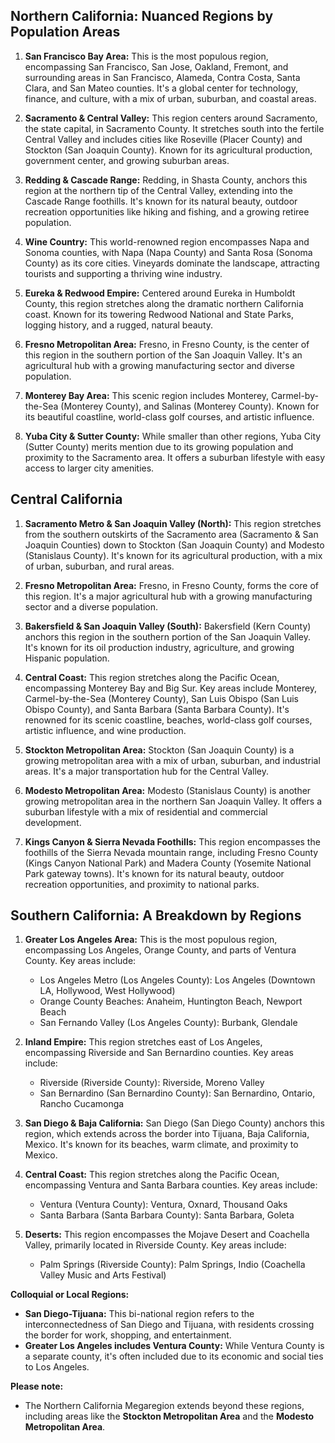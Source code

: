 ## Northern California: Nuanced Regions by Population Areas

1. **San Francisco Bay Area:** This is the most populous region, encompassing San Francisco, San Jose, Oakland, Fremont, and surrounding areas in San Francisco, Alameda, Contra Costa, Santa Clara, and San Mateo counties. It's a global center for technology, finance, and culture, with a mix of urban, suburban, and coastal areas.

2. **Sacramento & Central Valley:** This region centers around Sacramento, the state capital, in Sacramento County. It stretches south into the fertile Central Valley and includes cities like Roseville (Placer County) and Stockton (San Joaquin County). Known for its agricultural production, government center, and growing suburban areas.

3. **Redding & Cascade Range:** Redding, in Shasta County, anchors this region at the northern tip of the Central Valley, extending into the Cascade Range foothills. It's known for its natural beauty, outdoor recreation opportunities like hiking and fishing, and a growing retiree population.

4. **Wine Country:** This world-renowned region encompasses Napa and Sonoma counties, with Napa (Napa County) and Santa Rosa (Sonoma County) as its core cities. Vineyards dominate the landscape, attracting tourists and supporting a thriving wine industry.

5. **Eureka & Redwood Empire:** Centered around Eureka in Humboldt County, this region stretches along the dramatic northern California coast. Known for its towering Redwood National and State Parks, logging history, and a rugged, natural beauty.

6. **Fresno Metropolitan Area:** Fresno, in Fresno County, is the center of this region in the southern portion of the San Joaquin Valley. It's an agricultural hub with a growing manufacturing sector and diverse population.

7. **Monterey Bay Area:** This scenic region includes Monterey, Carmel-by-the-Sea (Monterey County), and Salinas (Monterey County). Known for its beautiful coastline, world-class golf courses, and artistic influence.

8. **Yuba City & Sutter County:** While smaller than other regions, Yuba City (Sutter County) merits mention due to its growing population and proximity to the Sacramento area. It offers a suburban lifestyle with easy access to larger city amenities.

## Central California

1. **Sacramento Metro & San Joaquin Valley (North):** This region stretches from the southern outskirts of the Sacramento area (Sacramento & San Joaquin Counties) down to Stockton (San Joaquin County) and Modesto (Stanislaus County). It's known for its agricultural production, with a mix of urban, suburban, and rural areas.

2. **Fresno Metropolitan Area:** Fresno, in Fresno County, forms the core of this region. It's a major agricultural hub with a growing manufacturing sector and a diverse population.

3. **Bakersfield & San Joaquin Valley (South):** Bakersfield (Kern County) anchors this region in the southern portion of the San Joaquin Valley. It's known for its oil production industry, agriculture, and growing Hispanic population.

4. **Central Coast:** This region stretches along the Pacific Ocean, encompassing Monterey Bay and Big Sur. Key areas include Monterey, Carmel-by-the-Sea (Monterey County), San Luis Obispo (San Luis Obispo County), and Santa Barbara (Santa Barbara County). It's renowned for its scenic coastline, beaches, world-class golf courses, artistic influence, and wine production.

5. **Stockton Metropolitan Area:** Stockton (San Joaquin County) is a growing metropolitan area with a mix of urban, suburban, and industrial areas. It's a major transportation hub for the Central Valley.

6. **Modesto Metropolitan Area:** Modesto (Stanislaus County) is another growing metropolitan area in the northern San Joaquin Valley. It offers a suburban lifestyle with a mix of residential and commercial development.

7. **Kings Canyon & Sierra Nevada Foothills:** This region encompasses the foothills of the Sierra Nevada mountain range, including Fresno County (Kings Canyon National Park) and Madera County (Yosemite National Park gateway towns). It's known for its natural beauty, outdoor recreation opportunities, and proximity to national parks.

## Southern California: A Breakdown by Regions

1. **Greater Los Angeles Area:** This is the most populous region, encompassing Los Angeles, Orange County, and parts of Ventura County. Key areas include:

   - Los Angeles Metro (Los Angeles County): Los Angeles (Downtown LA, Hollywood, West Hollywood)
   - Orange County Beaches: Anaheim, Huntington Beach, Newport Beach
   - San Fernando Valley (Los Angeles County): Burbank, Glendale

2. **Inland Empire:** This region stretches east of Los Angeles, encompassing Riverside and San Bernardino counties. Key areas include:

   - Riverside (Riverside County): Riverside, Moreno Valley
   - San Bernardino (San Bernardino County): San Bernardino, Ontario, Rancho Cucamonga

3. **San Diego & Baja California:** San Diego (San Diego County) anchors this region, which extends across the border into Tijuana, Baja California, Mexico. It's known for its beaches, warm climate, and proximity to Mexico.

4. **Central Coast:** This region stretches along the Pacific Ocean, encompassing Ventura and Santa Barbara counties. Key areas include:

   - Ventura (Ventura County): Ventura, Oxnard, Thousand Oaks
   - Santa Barbara (Santa Barbara County): Santa Barbara, Goleta

5. **Deserts:** This region encompasses the Mojave Desert and Coachella Valley, primarily located in Riverside County. Key areas include:

   - Palm Springs (Riverside County): Palm Springs, Indio (Coachella Valley Music and Arts Festival)

**Colloquial or Local Regions:**

- **San Diego-Tijuana:** This bi-national region refers to the interconnectedness of San Diego and Tijuana, with residents crossing the border for work, shopping, and entertainment.
- **Greater Los Angeles includes Ventura County:** While Ventura County is a separate county, it's often included due to its economic and social ties to Los Angeles.

**Please note:**

- The Northern California Megaregion extends beyond these regions, including areas like the **Stockton Metropolitan Area** and the **Modesto Metropolitan Area**.
